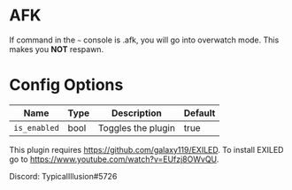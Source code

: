 # AFK
If command in the `~` console is .afk, you will go into overwatch mode.
This makes you __NOT__ respawn.
# Config Options
| Name | Type | Description | Default |
| --- | --- | --- | --- |
| `is_enabled` | bool | Toggles the plugin | true |

This plugin requires https://github.com/galaxy119/EXILED.
To install EXILED go to https://www.youtube.com/watch?v=EUfzj8OWvQU.

Discord: TypicalIllusion#5726

